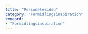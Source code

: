 ```yaml
---
title: "Personalesiden"
category: "Formidlingsinspiration"
emneord:
- "Formidlingsinspiration"
---
```

